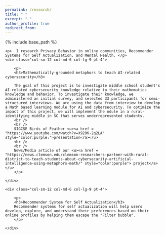 ```yaml
---
permalink: /research/
title: " "
excerpt: " "
author_profile: true
redirect_from: 
---
```


{% include base_path %}
<div class="container">

	<p>  I research Privacy Behavior in online communities, Recommender Systems for Self Actualization, and Mental Health. </p>
	<div class="col-sm-12 col-md-6 col-lg-9 pt-4">  
		
		<p>
		<h3>Mathematically-grounded metaphors to teach AI-related cybersecurity</h3>
		
		The goal of this project is to investigate middle school student's AI-related cybersecurity knowledge relative to their mathematics knowledge and behavior. To investigate their knowledge, we administered an initial survey, and selected 33 participants for semi-structured interviews. We are using the data from interview to develop a Math based learning module for AI and cybersecurity. To optimize the impact of this project, we will implement the odule in a rural-identifying middle in SC that serves underrepresented students.
		<br /> 
		<br /> 
		SIGCSE Birds of Feather <u><a href = "https://www.youtube.com/watch?v=X920K-2q2LA" style="color:purple;">presentation</a></u>
		<br />
		<br />
		News/Media article of our <u><a href = "https://news.clemson.edu/clemson-researchers-partner-with-rural-district-to-teach-students-about-cybersecurity-artificial-intelligence-using-metaphors-math/" style="color:purple"> project</a></u>
		</p>
           
	</div>
	
	<div class="col-sm-12 col-md-6 col-lg-9 pt-4">  
		
		<p>
		<h3>Recommender System for Self Actualization</h3>
		Recommender systems for self actualization will help users develop, explore, and understand their preferences based on their online profiles by helping them escape the "Filter bubble".
		</p>
           
	</div>

	
</div>